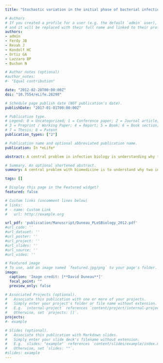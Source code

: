 ```yaml
---
title: "Stochastic variation in the initial phase of bacterial infection predicts the probability of survival in <i>D. melanogaster</i>."

# Authors
# If you created a profile for a user (e.g. the default `admin` user), write the username (folder name) here 
# and it will be replaced with their full name and linked to their profile.
authors: 
- admin
- Ferdy JB
- Revah J
- Kondolf HC
- Ortiz GA
- Lazzaro BP
- Buchon N

# Author notes (optional)
#author_notes:
#- "Equal contribution"

date: "2012-02-28T00:00:00Z"
doi: "10.7554/eLife.28298"

# Schedule page publish date (NOT publication's date).
publishDate: "2017-01-01T00:00:00Z"

# Publication type.
# Legend: 0 = Uncategorized; 1 = Conference paper; 2 = Journal article;
# 3 = Preprint / Working Paper; 4 = Report; 5 = Book; 6 = Book section;
# 7 = Thesis; 8 = Patent
publication_types: ["2"]

# Publication name and optional abbreviated publication name.
publication: In *eLife*

abstract: A central problem in infection biology is understanding why two individuals exposed to identical infections have different outcomes. We have developed an experimental model where genetically identical, co-housed Drosophila given identical systemic infections experience different outcomes, with some individuals succumbing to acute infection while others control the pathogen as an asymptomatic persistent infection. We found that differences in bacterial burden at the time of death did not explain the two outcomes of infection. Inter-individual variation in survival stems from variation in within-host bacterial growth, which is determined by the immune response. We developed a model that captures bacterial growth dynamics and identifies key factors that predict the infection outcome: the rate of bacterial proliferation and the time required for the host to establish an effective immunological control. Our results provide a framework for studying the individual host-pathogen parameters governing the progression of infection and lead ultimately to life or death.

# Summary. An optional shortened abstract.
summary: A central problem with biomedicine is to understand why two individuals exposed to seemingly identical infections may have radically different clinical outcomes. Using the Drosophila melanogaster model, we analyse in depth, both through functional genetics and mathematical modeling, the main determinants that underlie the stochastic outcome of infection. First, we show that even in the absence of genetic variance and controlled environment some hosts survive infection when others succumb to it. Second, we have identified two new measures of bacterial loads (Bacterial Load Upon Death and load during chronicity) to describe the infectious process. Third, we have shown that host survival is predicted by bacterial proliferation within the host, and we have shown that small variations in the host's innate immune response make the difference between surviving hosts and dying hosts. Fourth, we have developed an integrative and dynamic model of infection. Our model accurately predicts the outcome of infection for hosts and shows that the moment when the immune response initiates the control of bacterial growth determines the outcome of infection. Our paper presents a detailed study of the key parameters that control infection dynamics and generate a seemingly stochastic interindividual variation in host survival. This article fits into my desire to understand the role of the stages of infection in the evolution of host-parasite relationships, but the steps/phases described here are those during intra-host proliferation. 

tags: []

# Display this page in the Featured widget?
featured: false

# Custom links (uncomment lines below)
# links:
# - name: Custom Link
#   url: http://example.org

url_pdf: 'publication/Manuscript/Duneau_PLoSBiology_2012.pdf'
#url_code: ''
#url_dataset: ''
#url_poster: ''
#url_project: ''
#url_slides: ''
#url_source: ''
#url_video: ''

# Featured image
# To use, add an image named `featured.jpg/png` to your page's folder. 
image:
  caption: 'Image credit: [**David Duneau**]'
  focal_point: ""
  preview_only: false

# Associated Projects (optional).
#   Associate this publication with one or more of your projects.
#   Simply enter your project's folder or file name without extension.
#   E.g. `internal-project` references `content/project/internal-project/index.md`.
#   Otherwise, set `projects: []`.
projects:
#- example

# Slides (optional).
#   Associate this publication with Markdown slides.
#   Simply enter your slide deck's filename without extension.
#   E.g. `slides: "example"` references `content/slides/example/index.md`.
#   Otherwise, set `slides: ""`.
#slides: example
---
```

